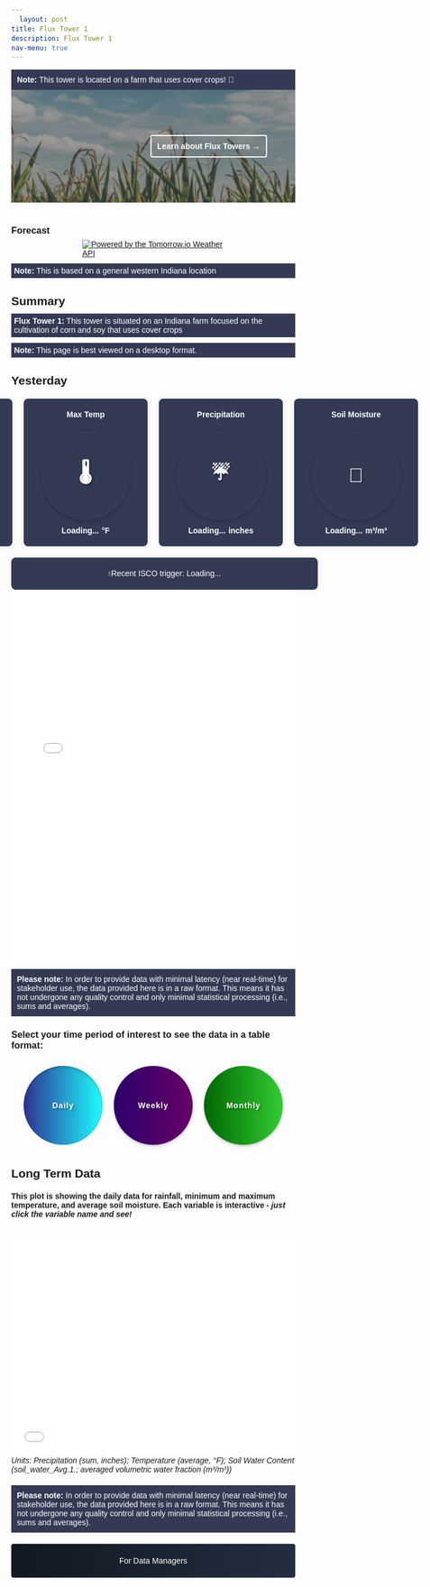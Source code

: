 ```yaml
---
  layout: post
title: Flux Tower 1
description: Flux Tower 1
nav-menu: true 
---
```

  
  <style>
  /* General resets for buttons and icons */
  button, a, iframe {
    border: none;
    outline: none;
    box-shadow: none;
  }

/* Styling for the Toggle Technical Data button */
  .collapsible {
    background-image: linear-gradient(to right, #121821, #222e40);
                                      cursor: pointer;
                                      padding: 10px 15px;
                                      border-radius: 4px;
                                      text-align: center;
                                      text-transform: none;
                                      display: block;
                                      margin: auto;
                                      margin-bottom: 20px;  
                                      width: 100%;
                                      line-height: 40px;
                                      color: white;
  }

/* Styles for container */
  .container {
    visibility: hidden;
    height: 0;
    overflow: hidden;  
  }

.centered-text {
  text-align: center;
}

/* Styling for the View in full View button */
  .full-view-button {
    display: block;
    margin: 20px auto; 
    background-image: linear-gradient(to right, #121821, #222e40);
                                      color: white;
                                      cursor: pointer;
                                      padding: 10px 15px;
                                      border-radius: 4px;
                                      text-align: center;
                                      font-size: 1em; 
                                      text-decoration: none; 
                                      font-weight: bold; 
  }

.collapsible.selected {
  filter: brightness(60%); /* darken the color */
}

/* Styling for the icons */
  .icon {
    box-shadow: 0px 4px 6px rgba(0, 0, 0, 0.1), 0px 1px 3px rgba(0, 0, 0, 0.2); /* outer and inner shadows */
      text-shadow: 2px 2px 4px rgba(0, 0, 0, 0.4); /* horizontal offset, vertical offset, blur radius, color */
      position: relative;
    color: white;
    text-transform: none;
    padding: 10px;
    width: 140px;
    height: 140px;
    border-radius: 50%;
    overflow: hidden;
    white-space: nowrap;
    text-overflow: ellipsis;
    text-align: center;
    display: flex;
    align-items: center;
    justify-content: center;
    margin: 10px;
    background-size: 100%;
    letter-spacing: 1px;
    font-size: 1em;
    font-weight: bold;
    background-color: transparent;
    transition: filter 0.2s;
  }

/* Styling for the icons */
  /* Daily */
  .icon-daily { 
    background: linear-gradient(to right, #2E3192, #1BFFFF);
                                box-shadow: inset 0px 4px 6px rgba(0, 0, 0, 0.1), inset 0px 1px 3px rgba(0, 0, 0, 0.2); /* inner shadows for selected */
  }
.icon-daily.selected { 
  background: linear-gradient(to right, #1C1D59, #118B8B);
                              box-shadow: inset 0px 4px 6px rgba(0, 0, 0, 0.1), inset 0px 1px 3px rgba(0, 0, 0, 0.2); /* inner shadows for selected */
}

/* Weekly */
  .icon-weekly { 
    background: linear-gradient(to right, #2d006b, #660066);
  }
.icon-weekly.selected { 
  background: linear-gradient(to right, #1C003E, #4C004D);
}

/* Monthly */
  .icon-monthly { 
    background: linear-gradient(to right, #006600, #32CD32); /* Adjusted colors for better readability */
  }
.icon-monthly.selected { 
  background: linear-gradient(to right, #004400, #228B22); /* Adjusted colors for better readability */
}

.icon-container {
  display: flex;
  justify-content: center;
  margin-bottom: 20px;
}

/* Space after the note */
  iframe + i {
    display: block; /* ensure the element takes up its full width */
      margin-bottom: 20px; /* space below the note */
  }

/* Ensuring text size consistency */
  .icon, .collapsible {
    font-size: 1em;
  }

.table-container {
  display: none;
}

.grid-container, .toggle-icons, .content {
  margin-bottom: 40px;
}

/* for static plot */
  .plot-container {
    visibility: visible;  // makes it visible
    height: auto;        // adjusts the height to its content
  }

/* Banner styles */
  /* Make the image darker by adding this overlay */
  .grid-item:before {
    height: 200px;
    width: 100%;
    content: "";
    position: absolute;
    top: 0;
    left: 0;
    right: 0;
    bottom: 0;
    background-color: rgba(18, 24, 33, 0.4); /* Your specific dark blue with 70% opacity */
      z-index: 1;
  }

/* Modify your existing text-overlay */
  .text-overlay {
    transition: all 0.3s ease; /* Add transition for smooth changes */
      color: rgba(255, 255, 255, 0.7); /* Making text a bit transparent */
      transition: color 0.3s ease, border 0.3s ease; /* Added transition for border */
      position: absolute;
    top: 50%;
    right: 10%;
    transform: translateY(-50%);
    color: white;
    background-color: rgba(0, 0, 0, 0); /* Make it transparent */
      border: 2px solid white; /* White border */
      padding: 10px;
    border-radius: 4px;
    font-weight: bold; /* Make text bold */
      z-index: 2; /* Sit on top of the image and the dark overlay */
  }

.text-overlay:hover {
  border: 2px solid lightblue; /* Add light blue border */
    color: white; /* Keep the text color white */
    background-color: rgba(0, 0, 0, 0.1); /* Slight background change to indicate hover */
}

/* Update grid-item to position the image and text overlay */
  .grid-item {
    height: 200px;
    width: 100%;
    position: relative;
    margin: 0;
    padding: 0;
    border: none;
  }

/* Style the image */
  .grid-item img {
    object-fit: cover;  /* Adjust to make the image cover the entire div */
      width: 100%;  
    height: 100%;  /* Make it span full height */
      margin: 0;
    padding: 0;
  }

/* Adjust the margin of the summary heading */
  .summary-heading {
    margin-bottom: 10px; /* Adjust this value as needed to reduce/increase space */
  }

.summary-box {
  background-color: #343A54;
    padding: 5px;
  color: white;
  margin-top: 10px; /* Adjust this value as needed to reduce/increase space */
}

/* Weather tiles */
  body {
    font-family: Arial, sans-serif;
    margin: 0;
    padding: 20px;
  }

.tile-container {
  display: flex;
  justify-content: center;
  gap: 20px;
  margin-top: 20px;
}

.tile {
  background-color: #343A54;
    border-radius: 8px;
  padding: 20px;
  box-shadow: 0 0 10px rgba(0, 0, 0, 0.1);
  text-align: center;
  color: white;
  display: flex;
  flex-direction: column;
  align-items: center;
  width: 200px;
}

.tile .icon {
  font-size: 35px;
  margin-bottom: 10px;
  cursor: default; /* Make sure these icons are not clickable */
}

.tile .title {
  font-weight: bold;
  margin-bottom: 10px;
  font-size: 1em;
}

.tile .value {
  font-size: 1em;
  font-weight: bold;
  display: flex;
  align-items: center;
  justify-content: center;
  gap: 5px;
}

/* Full-width ISCO tile */
  .full-width-tile {
    background-color: #343A54;
      border-radius: 8px;
    padding: 20px;
    box-shadow: 0 0 10px rgba(0, 0, 0, 0.1);
    text-align: center;
    color: white;
    display: flex;
    flex-direction: column;
    align-items: center;
    width: 100%;
    margin-top: 20px;
  }
</style>
  
  
  <div style="background-color: #343A54; padding: 10px; color: white;"> <!-- Updated background color -->
  <strong>Note:</strong> This tower is located on a farm that uses cover crops! 🍃
</div>
  
  
  <!-- Add the banner grid-container here -->
  <div class="grid-container">
  <div class="grid-item">
  <a href="https://kesondrakey.github.io/FluxTowers">
  <img src="images/corn.jpeg" alt="clouds">
  <div class="text-overlay">Learn about Flux Towers &#8594;</div> <!-- Added arrow here -->
  </a>
  </div>
  </div>
  
  <h3>Forecast</h3>
  <div class="tomorrow"
data-location-id="128520"
data-language="EN"
data-unit-system="IMPERIAL"
data-skin="dark"
data-widget-type="upcoming"
style="padding-bottom:22px;position:relative;">
  <a href="https://www.tomorrow.io/weather-api/"
rel="nofollow noopener noreferrer"
target="_blank"
style="position: absolute; bottom: 0; transform: translateX(-50%); left: 50%;">
  <img alt="Powered by the Tomorrow.io Weather API"
src="https://weather-website-client.tomorrow.io/img/powered-by.svg"
width="250" height="18"/>
  </a>
  </div>
  
  <div class="summary-box">
  <strong>Note:</strong> This is based on a general western Indiana location 
</div>
  <i></i>
  
  <!-- Your existing HTML content starts here -->
  <h2 class="summary-heading">Summary</h2>
  <div class="summary-box">
  <!-- Updated background color -->
  <strong>Flux Tower 1:</strong> This tower is situated on an Indiana farm focused on the cultivation of corn and soy that uses cover crops
</div>
  
  <div class="summary-box">
  <strong>Note:</strong> This page is best viewed on a desktop format.
</div>
  <i></i>
  
  <!-- Yesterday's Date Header -->
<h2 class="summary-heading" id="yesterday-date">Yesterday</h2>

<!-- Tiles for yesterday's information -->
  <div class="tile-container">
  <div class="tile">
  <div class="title">Min Temp</div>
  <div class="icon">🌡️</div>
  <div class="value"><span id="min-temp">Loading...</span> <span class="unit">°F</span></div>
  </div>
  <div class="tile">
  <div class="title">Max Temp</div>
  <div class="icon">🌡️</div>
  <div class="value"><span id="max-temp">Loading...</span> <span class="unit">°F</span></div>
  </div>
  <div class="tile">
  <div class="title">Precipitation</div>
  <div class="icon">☔</div>
  <div class="value"><span id="total-precipitation">Loading...</span> <span class="unit">inches</span></div>
  </div>
  <div class="tile">
  <div class="title">Soil Moisture</div>
  <div class="icon">🌱</div>
  <div class="value"><span id="avg-soil-moisture">Loading...</span> <span class="unit">m³/m³</span></div>
  </div>
  </div>
  <!-- End tiles for yesterday's information -->

<!-- ISCO Trigger Tile -->
<div class="full-width-tile" id="isco-tile">
    💧Recent ISCO trigger: Loading...
</div>
<i></i>


<iframe width="100%" height="670" frameborder="0" scrolling="no" src="files/Calendar4.html"></iframe>
<div style="background-color: #343A54; padding: 10px; color: white;">
    <strong>Please note:</strong> In order to provide data with minimal latency (near real-time) for stakeholder use, the data provided here is in a raw format. This means it has not undergone any quality control and only minimal statistical processing (i.e., sums and averages).
</div>
<div style="margin-bottom:20px;"></div>

<!-- Table Section -->
<h3>Select your time period of interest to see the data in a table format:</h3>
<!-- Icons/buttons -->
<div class="icon-container">
    <button class="icon icon-daily" onclick="showTable('daily')">Daily</button>
    <button class="icon icon-weekly" onclick="showTable('weekly')">Weekly</button>
    <button class="icon icon-monthly" onclick="showTable('monthly')">Monthly</button>
</div>

<!-- Tables -->
<div id="daily-table" class="table-container" style="display: none;"> <!-- Set initial state to 'none' -->
    <b>Daily Data Table:</b>
    <iframe width="100%" height="400" frameborder="0" scrolling="no" src="longterm_plots/datatable_daily_fluxtower1.html"></iframe>
    <i>Units: Precipitation (sum, inches); Temperature (average, °F); Soil Water Content (soil_water_Avg.1.; averaged volumetric water fraction (m³/m³))</i>
    <div style="background-color: #343A54; padding: 10px; color: white;">
      <strong>Please note:</strong> In order to provide data with minimal latency (near real-time) for stakeholder use, the data provided here is in a raw format. This means it has not undergone any quality control and only minimal statistical processing (i.e., sums and averages).
    </div>
</div>

<div id="weekly-table" class="table-container" style="display: none;"> <!-- Set initial state to 'none' -->
    <b>Weekly Data Table:</b>
    <iframe width="100%" height="400" frameborder="0" scrolling="no" src="longterm_plots/datatable_weekly_fluxtower1.html"></iframe>
    <i>Units: Precipitation (sum, inches); Temperature (average, °F); Soil Water Content (soil_water_Avg.1.; averaged volumetric water fraction (m³/m³))</i>
    <div style="background-color: #343A54; padding: 10px; color: white;">
      <strong>Please note:</strong> In order to provide data with minimal latency (near real-time) for stakeholder use, the data provided here is in a raw format. This means it has not undergone any quality control and only minimal statistical processing (i.e., sums and averages).
    </div>
    <div style="margin-bottom:20px;"></div>
</div>
<div id="monthly-table" class="table-container" style="display: none;"> <!-- Set initial state to 'none' -->
    <b>Monthly Data Table:</b>
    <iframe width="100%" height="400" frameborder="0" scrolling="no" src="longterm_plots/datatable_monthly_fluxtower1.html"></iframe>
    <i>Units: Precipitation (sum, inches); Temperature (average, °F); Soil Water Content (soil_water_Avg.1.; averaged volumetric water fraction (m³/m³))</i>
    <div style="background-color: #343A54; padding: 10px; color: white;">
      <strong>Please note:</strong> In order to provide data with minimal latency (near real-time) for stakeholder use, the data provided here is in a raw format. This means it has not undergone any quality control and only minimal statistical processing (i.e., sums and averages).
    </div>
    <div style="margin-bottom:20px;"></div>
</div>

<!-- Daily Plot - Simple Variables -->
<h2>Long Term Data</h2>
<h4>This plot is showing the daily data for rainfall, minimum and maximum temperature, and average soil moisture. Each variable is interactive - <i>just click the variable name and see!</i></h4>
<div class="plot-container">
  <div class="html-object">
    <!-- Here's where you add the iframe to embed the Plotly graph -->
  <iframe width="100%" height="400" frameborder="0" scrolling="no" src="longterm_plots/longterm_daily_plotly_fluxtower1.html"></iframe>
  <i>Units: Precipitation (sum, inches); Temperature (average, °F); Soil Water Content (soil_water_Avg.1.; averaged volumetric water fraction (m³/m³))</i>
  <div style="background-color: #343A54; padding: 10px; color: white;">
  <strong>Please note:</strong> In order to provide data with minimal latency (near real-time) for stakeholder use, the data provided here is in a raw format. This means it has not undergone any quality control and only minimal statistical processing (i.e., sums and averages).
</div>
  <div style="margin-bottom:20px;"></div>
  </div>
  </div>
  
  <!-- Technical Data Section -->
  <!-- More Technical Data -->
  <div class="collapsible-container">
  <button class="collapsible">For Data Managers</button>
  <div class="container">
  <h5>Flux towers take a lot of different kinds of data. Just click your variable of interest to see the pattern across the entire period of data collection!</h5>
  <div class="html-object">
  <iframe width="100%" height="800" frameborder="0" scrolling="no" src="longterm_plots/longterm_plotly_fluxtower1.html"></iframe>
  <div style="background-color: #343A54; padding: 10px; color: white;">
  <strong>Please note:</strong> In order to provide data near real-time, the data provided here is in a raw format and has not undergone any quality control.
</div>
  <!-- View in full View Button -->
  <a href="https://kesondrakey.github.io/longterm_plots/longterm_plotly_fluxtower1.html" class="full-view-button">Click for full view</a>
  </div>
  </div>
  </div>
  
  <script>
  function showTable(tableType) {
    const tables = document.querySelectorAll('.table-container');
    const selectedTable = document.getElementById(tableType + '-table');
    const icons = document.querySelectorAll('.icon');
    let isAlreadyVisible = (selectedTable.style.display === 'block');
    
    // Hide all tables first
    tables.forEach(table => {
      table.style.display = 'none';
    });
    
    // Remove selected class from all icons
    icons.forEach(icon => {
      icon.classList.remove('selected');
    });
    
    // If the selected table was not already visible, show it
    if (!isAlreadyVisible) {
      selectedTable.style.display = 'block';
      // Add the selected class to the clicked icon only if the table was not already visible
      document.querySelector('.icon-' + tableType).classList.add('selected');
    }
  }

// Collapsible Functionality
var coll = document.getElementsByClassName("collapsible");
for (let i = 0; i < coll.length; i++) {
  coll[i].addEventListener("click", function() {
    this.classList.toggle("active");
    
    // Adjust this part to target the .container inside the .collapsible-container
    var content = this.parentNode.querySelector(".container");
    
    if (content.style.visibility === "visible" || content.style.visibility === "") {
      content.style.visibility = "hidden";
      content.style.height = "0";  // this will collapse the space taken by the hidden content
    } else {
      content.style.visibility = "visible";
      content.style.height = "auto";  // revert to its original height
    }
  });
}

// for weather
(function(d, s, id) {
  if (d.getElementById(id)) {
    if (window.__TOMORROW__) {
      window.__TOMORROW__.renderWidget();
    }
    return;
  }
  const fjs = d.getElementsByTagName(s)[0];
  const js = d.createElement(s);
  js.id = id;
  js.src = "https://www.tomorrow.io/v1/widget/sdk/sdk.bundle.min.js";
  fjs.parentNode.insertBefore(js, fjs);
})(document, 'script', 'tomorrow-sdk');

// for tiles at top of page
document.addEventListener("DOMContentLoaded", function() {
  // Fetch the HTML content (assuming the HTML file is accessible via a URL)
  fetch('longterm_plots/datatable_daily_fluxtower1.html')
  .then(response => response.text())
  .then(htmlContent => {
    // Parse the HTML content
    const parser = new DOMParser();
    const doc = parser.parseFromString(htmlContent, 'text/html');
    
    // Find the script tag that contains the JSON data
    const scriptTag = doc.querySelector('script[type="application/json"][data-for]');
    
    if (scriptTag) {
      // Load the JSON data
      const dataJson = JSON.parse(scriptTag.textContent);
      
      // Extract the data from the JSON
      const data = dataJson.x.data;
      
      // Get the dates and convert them to Date objects
      const dates = data[0].map(dateStr => new Date(dateStr));
      
      // Find the index for yesterday's date
                const yesterday = new Date();
                yesterday.setDate(yesterday.getDate() - 1);
                const options = { year: 'numeric', month: 'long', day: 'numeric' };
                const yesterdayStr = yesterday.toISOString().split('T')[0];
                const formattedDate = yesterday.toLocaleDateString('en-US', options);
                
                const index = data[0].indexOf(yesterdayStr);
                if (index !== -1) {
                    // Extract data for yesterday
                    const minTemp = data[1][index];
                    const maxTemp = data[2][index];
                    const totalPrecipitation = data[3][index];
                    const avgSoilMoisture = data[4][index];
                    
                    // Update the HTML elements with the data
                    document.getElementById('min-temp').textContent = minTemp;
                    document.getElementById('max-temp').textContent = maxTemp;
                    document.getElementById('total-precipitation').textContent = totalPrecipitation;
                    document.getElementById('avg-soil-moisture').textContent = avgSoilMoisture;
                    document.getElementById('yesterday-date').textContent = "Yesterday: " + formattedDate;
                } else {
                    document.getElementById('min-temp').textContent = 'No data';
                    document.getElementById('max-temp').textContent = 'No data';
                    document.getElementById('total-precipitation').textContent = 'No data';
                    document.getElementById('avg-soil-moisture').textContent = 'No data';
                    document.getElementById('yesterday-date').textContent = "Yesterday: " + formattedDate + " (No data)";
                }
            } else {
                console.error('Script tag with JSON data not found.');
                document.getElementById('yesterday-date').textContent = "Yesterday: " + formattedDate + " (No data)";
            }
        })
        .catch(error => {
            console.error('Error fetching the HTML:', error);
            document.getElementById('yesterday-date').textContent = "Yesterday: " + formattedDate + " (Error loading data)";
        });

  // Fetch the ISCO counts data
 fetch('longterm_plots/longterm_plotly_fluxtower1.html')
      .then(response => response.text())
      .then(htmlContent => {
        // Parse the HTML content
        const parser = new DOMParser();
        const doc = parser.parseFromString(htmlContent, 'text/html');
        
        // Find the script tag that contains the JSON data
        const scriptTags = doc.querySelectorAll('script[type="application/json"][data-for]');
        
        let foundISCOData = false;
        const options = { year: 'numeric', month: 'long', day: 'numeric' };
        
        scriptTags.forEach(scriptTag => {
          const dataJson = JSON.parse(scriptTag.textContent);
          
          // Check if the script contains ISCO data
          if (dataJson.x && dataJson.x.data) {
            dataJson.x.data.forEach(item => {
              if (item.name === "ISCO (counts)") {
                foundISCOData = true;
                
                // Extract the dates and ISCO counts from the matched data
                const dates = item.x.map(dateStr => new Date(dateStr));
                const counts = item.y;
                
                console.log('ISCO Dates:', dates);
                console.log('ISCO Counts:', counts);
                
                // Find the most recent date with ISCO (counts) not equal to zero
                let recentDate = null;
                let recentCount = 0;
                
                for (let i = counts.length - 1; i >= 0; i--) {
                  if (counts[i] !== 0) {
                    recentDate = dates[i];
                    recentCount = counts[i];
                    break;
                  }
                }
                
                if (recentDate) {
                  const formattedRecentDate = recentDate.toLocaleDateString('en-US', options);
                  document.getElementById('isco-tile').textContent = `💧Most recent ISCO trigger: ${formattedRecentDate}`;
                } else {
                  document.getElementById('isco-tile').textContent = "💧Recent ISCO trigger: No recent data";
                }
              }
            });
          }
        });
        
        if (!foundISCOData) {
          console.error('ISCO data not found in any script tags.');
          document.getElementById('isco-tile').textContent = "💧Recent ISCO trigger: No recent data";
        }
      })
      .catch(error => {
        console.error('Error fetching the HTML:', error);
        document.getElementById('isco-tile').textContent = "💧Recent ISCO trigger: Error loading data";
      });
});


</script>





